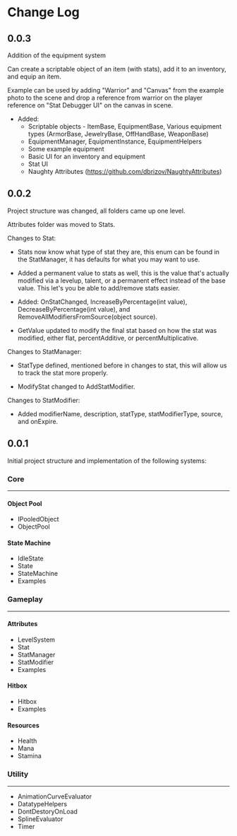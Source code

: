 # Change Log

## 0.0.3
Addition of the equipment system

Can create a scriptable object of an item (with stats), add it to an inventory, and equip an item.

Example can be used by adding "Warrior" and "Canvas" from the example photo to the scene and drop a reference from warrior on the player reference on "Stat Debugger UI" on the canvas in scene.

- Added: 
    - Scriptable objects - ItemBase, EquipmentBase, Various equipment types (ArmorBase, JewelryBase, OffHandBase, WeaponBase)
    - EquipmentManager, EquipmentInstance, EquipmentHelpers
    - Some example equipment
    - Basic UI for an inventory and equipment
    - Stat UI
    - Naughty Attributes (https://github.com/dbrizov/NaughtyAttributes)

## 0.0.2
Project structure was changed, all folders came up one level.

Attributes folder was moved to Stats.

Changes to Stat:
- Stats now know what type of stat they are, this enum can be found in the StatManager, it has defaults for what you may want to use.

- Added a permanent value to stats as well, this is the value that's actually modified via a levelup, talent, or a permanent effect instead of the base value. This let's you be able to add/remove stats easier.

- Added: OnStatChanged, IncreaseByPercentage(int value), DecreaseByPercentage(int value), and RemoveAllModifiersFromSource(object source).

- GetValue updated to modify the final stat based on how the stat was modified, either flat, percentAdditive, or percentMultiplicative.

Changes to StatManager:
- StatType defined, mentioned before in changes to stat, this will allow us to track the stat more properly.

- ModifyStat changed to AddStatModifier.

Changes to StatModifier:
- Added modifierName, description, statType, statModifierType, source, and onExpire.


## 0.0.1

Initial project structure and implementation of the following systems:

### Core
---

#### Object Pool
- IPooledObject
- ObjectPool

#### State Machine
- IdleState
- State
- StateMachine
- Examples

### Gameplay
---

#### Attributes
- LevelSystem
- Stat
- StatManager
- StatModifier
- Examples

#### Hitbox
- Hitbox
- Examples

#### Resources
- Health
- Mana
- Stamina

### Utility
---
- AnimationCurveEvaluator
- DatatypeHelpers
- DontDestoryOnLoad
- SplineEvaluator
- Timer


